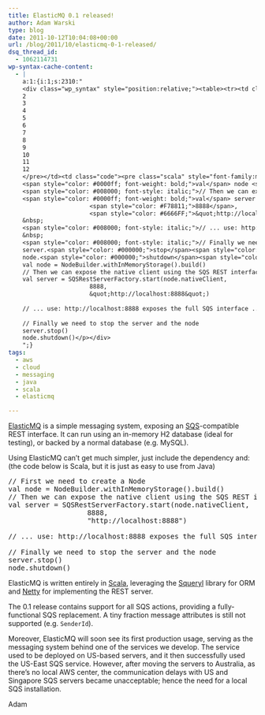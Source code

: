 ```yaml
---
title: ElasticMQ 0.1 released!
author: Adam Warski
type: blog
date: 2011-10-12T10:04:08+00:00
url: /blog/2011/10/elasticmq-0-1-released/
dsq_thread_id:
  - 1062114731
wp-syntax-cache-content:
  - |
    a:1:{i:1;s:2310:"
    <div class="wp_syntax" style="position:relative;"><table><tr><td class="line_numbers"><pre>1
    2
    3
    4
    5
    6
    7
    8
    9
    10
    11
    12
    </pre></td><td class="code"><pre class="scala" style="font-family:monospace;"><span style="color: #008000; font-style: italic;">// First we need to create a Node</span>
    <span style="color: #0000ff; font-weight: bold;">val</span> node <span style="color: #000080;">=</span> NodeBuilder.<span style="color: #000000;">withInMemoryStorage</span><span style="color: #F78811;">&#40;</span><span style="color: #F78811;">&#41;</span>.<span style="color: #000000;">build</span><span style="color: #F78811;">&#40;</span><span style="color: #F78811;">&#41;</span>
    <span style="color: #008000; font-style: italic;">// Then we can expose the native client using the SQS REST interface</span>
    <span style="color: #0000ff; font-weight: bold;">val</span> server <span style="color: #000080;">=</span> SQSRestServerFactory.<span style="color: #000000;">start</span><span style="color: #F78811;">&#40;</span>node.<span style="color: #000000;">nativeClient</span>, 
                       <span style="color: #F78811;">8888</span>, 
                       <span style="color: #6666FF;">&quot;http://localhost:8888&quot;</span><span style="color: #F78811;">&#41;</span>
    &nbsp;
    <span style="color: #008000; font-style: italic;">// ... use: http://localhost:8888 exposes the full SQS interface ...</span>
    &nbsp;
    <span style="color: #008000; font-style: italic;">// Finally we need to stop the server and the node</span>
    server.<span style="color: #000000;">stop</span><span style="color: #F78811;">&#40;</span><span style="color: #F78811;">&#41;</span>
    node.<span style="color: #000000;">shutdown</span><span style="color: #F78811;">&#40;</span><span style="color: #F78811;">&#41;</span></pre></td></tr></table><p class="theCode" style="display:none;">// First we need to create a Node
    val node = NodeBuilder.withInMemoryStorage().build()
    // Then we can expose the native client using the SQS REST interface
    val server = SQSRestServerFactory.start(node.nativeClient, 
                       8888, 
                       &quot;http://localhost:8888&quot;)
    
    // ... use: http://localhost:8888 exposes the full SQS interface ...
    
    // Finally we need to stop the server and the node
    server.stop()
    node.shutdown()</p></div>
    ";}
tags:
  - aws
  - cloud
  - messaging
  - java
  - scala
  - elasticmq

---
```

[ElasticMQ][1] is a simple messaging system, exposing an [SQS][2]-compatible REST interface. It can run using an in-memory H2 database (ideal for testing), or backed by a normal database (e.g. MySQL).

Using ElasticMQ can&#8217;t get much simpler, just include the dependency and: (the code below is Scala, but it is just as easy to use from Java)

<pre lang="scala" line="1" escaped="true">// First we need to create a Node
val node = NodeBuilder.withInMemoryStorage().build()
// Then we can expose the native client using the SQS REST interface
val server = SQSRestServerFactory.start(node.nativeClient, 
                   8888, 
                   "http://localhost:8888")

// ... use: http://localhost:8888 exposes the full SQS interface ...

// Finally we need to stop the server and the node
server.stop()
node.shutdown()
</pre>

ElasticMQ is written entirely in [Scala][3], leveraging the [Squeryl][4] library for ORM and [Netty][5] for implementing the REST server.

The 0.1 release contains support for all SQS actions, providing a fully-functional SQS replacement. A tiny fraction message attributes is still not supported (e.g. `SenderId`).

Moreover, ElasticMQ will soon see its first production usage, serving as the messaging system behind one of the services we develop. The service used to be deployed on US-based servers, and it then successfully used the US-East SQS service. However, after moving the servers to Australia, as there&#8217;s no local AWS center, the communication delays with US and Singapore SQS servers became unacceptable; hence the need for a local SQS installation.

Adam

 [1]: http://elasticmq.org
 [2]: http://aws.amazon.com/sqs/
 [3]: http://scala-lang.org
 [4]: http://squeryl.org/
 [5]: http://www.jboss.org/netty

